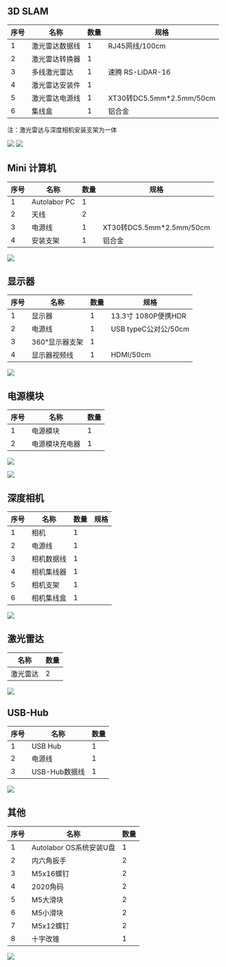 ## 3D SLAM

| 序号 | 名称 | 数量 | 规格 |
| ---- |---- | ---- |---- |
|  1 |激光雷达数据线        | 1    | RJ45网线/100cm |
|  2 |激光雷达转换器        | 1    |  |
|  3 |多线激光雷达       | 1    | 速腾 RS-LiDAR-16 |
|  4 |激光雷达安装件       | 1    |  |
|  5 |激光雷达电源线    | 1    | XT30转DC5.5mm*2.5mm/50cm |
|  6 |集线盒                | 1   | 铝合金 |

注：激光雷达与深度相机安装支架为一体

![](imgs/IMG_0685.jpg)
![](imgs/IMG_0685-2.jpg)


## Mini 计算机

| 序号 | 名称         | 数量 | 规格 |
| ---- | ------------ | ---- |---- |
| 1 | Autolabor PC | 1    | |
| 2 | 天线         | 2    ||
| 3 | 电源线 | 1    | XT30转DC5.5mm*2.5mm/50cm |
| 4 | 安装支架 | 1 |铝合金 |

![](imgs/receipt-new-2.JPG)

## 显示器

| 序号 |  名称           | 数量 |规格 |
| ---- | -------------- | ---- |---- |
| 1 | 显示器         | 1    |13.3寸 1080P便携HDR|
| 2 | 电源线 | 1    |USB typeC公对公/50cm|
| 3 | 360°显示器支架   | 1    ||
| 4 | 显示器视频线 | 1    |HDMI/50cm|

![](imgs/receipt-new-1.JPG)

## 电源模块


| 序号 | 名称       | 数量 |
| ---- | ---------- | ---- |
| 1    | 电源模块       | 1    |
| 2    | 电源模块充电器 | 1    |

![](imgs/receipt-new-5.JPG)

![](imgs/receipt-new-6.jpg)



## 深度相机

| 序号 | 名称       | 数量 |规格|
| ---- | ---------- | ---- |---- |
| 1    | 相机       | 1    | |
| 2    | 电源线 | 1    | |
| 3    | 相机数据线 | 1    | |
| 4    | 相机集线器 | 1    | |
| 5    | 相机支架   | 1    | |
| 6    | 相机集线盒 | 1    | |


![](imgs/receipt-new-4.JPG)

## 激光雷达

| 名称     | 数量 |
| -------- | ---- |
| 激光雷达 | 2   |

![](imgs/receipt-new-3.JPG)

## USB-Hub

| 序号 | 名称 | 数量 |
| ---- | ---- | ---- |
|  1 |USB Hub          | 1    |
|  2 |电源线            | 1    |
|  3 |USB-Hub数据线          | 1    |

![](imgs/receipt-6.png)


## 其他

| 序号 | 名称                    | 数量 |
| ---- | ----------------------- | ---- |
| 1    | Autolabor OS系统安装U盘 | 1    |
| 2    | 内六角扳手              | 2    |
| 3    | M5x16螺钉               | 2    |
| 4    | 2020角码                | 2    |
| 5    | M5大滑块                | 2    |
| 6    | M5小滑块                | 2    |
| 7    | M5x12螺钉               | 2    |
| 8    | 十字改锥                | 1    |

![](imgs/receipt-8.png)
